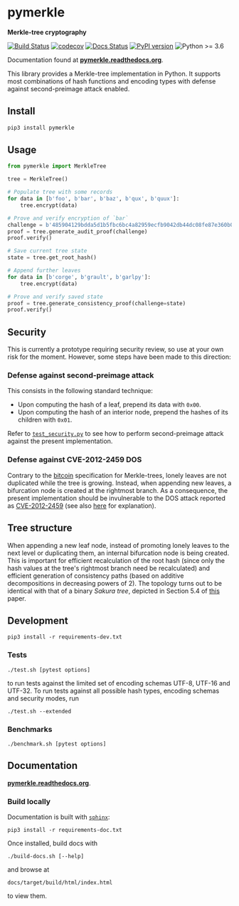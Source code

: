 # pymerkle

**Merkle-tree cryptography**

[![Build Status](https://travis-ci.com/fmerg/pymerkle.svg?branch=master)](https://travis-ci.com/github/fmerg/pymerkle)
[![codecov](https://codecov.io/gh/fmerg/pymerkle/branch/master/graph/badge.svg)](https://codecov.io/gh/fmerg/pymerkle)
[![Docs Status](https://readthedocs.org/projects/pymerkle/badge/?version=latest)](http://pymerkle.readthedocs.org)
[![PyPI version](https://badge.fury.io/py/pymerkle.svg)](https://pypi.org/project/pymerkle/)
![Python >= 3.6](https://img.shields.io/badge/python-%3E%3D%203.6-blue.svg)

Documentation found at **[pymerkle.readthedocs.org](http://pymerkle.readthedocs.org/)**.

This library provides a Merkle-tree implementation in Python. It supports most
combinations of hash functions and encoding types with defense against
second-preimage attack enabled.

## Install

```bash
pip3 install pymerkle
```

## Usage

```python
from pymerkle import MerkleTree

tree = MerkleTree()

# Populate tree with some records
for data in [b'foo', b'bar', b'baz', b'qux', b'quux']:
    tree.encrypt(data)

# Prove and verify encryption of `bar`
challenge = b'485904129bdda5d1b5fbc6bc4a82959ecfb9042db44dc08fe87e360b0a3f2501'
proof = tree.generate_audit_proof(challenge)
proof.verify()

# Save current tree state
state = tree.get_root_hash()

# Append further leaves
for data in [b'corge', b'grault', b'garlpy']:
    tree.encrypt(data)

# Prove and verify saved state
proof = tree.generate_consistency_proof(challenge=state)
proof.verify()
```

## Security

This is currently a prototype requiring security review, so use at your own risk
for the moment. However, some steps have been made to this direction:

### Defense against second-preimage attack

This consists in the following standard technique:

- Upon computing the hash of a leaf, prepend its data with `0x00`.
- Upon computing the hash of an interior node, prepend the hashes of its
  children with `0x01`.

Refer to
[`test_security.py`](https://github.com/fmerg/pymerkle/blob/master/tests/test_security.py)
to see how to perform second-preimage attack against the present implementation.


### Defense against CVE-2012-2459 DOS

Contrary to the [bitcoin](https://en.bitcoin.it/wiki/Protocol_documentation#Merkle_Trees)
specification for Merkle-trees, lonely leaves are not duplicated while the tree is growing.
Instead, when appending new leaves, a bifurcation node is created at the rightmost branch.
As a consequence, the present implementation should be
invulnerable to the DOS attack reported as
[CVE-2012-2459](https://nvd.nist.gov/vuln/detail/CVE-2012-2459) (see also
[here](https://github.com/bitcoin/bitcoin/blob/bccb4d29a8080bf1ecda1fc235415a11d903a680/src/consensus/merkle.cpp)
for explanation).

## Tree structure

When appending a new leaf node, instead of promoting lonely leaves to the
next level or duplicating them, an internal bifurcation node is being created.
This is important for efficient recalculation of the root hash (since only the
hash values at the tree's rightmost branch need be recalculated) and efficient
generation of consistency paths (based on additive decompositions in decreasing
powers of 2). The topology turns out to be identical
with that of a binary _Sakura tree_, depicted in Section 5.4 of
[this](https://keccak.team/files/Sakura.pdf) paper.

## Development

```commandline
pip3 install -r requirements-dev.txt
```

### Tests

```commandline
./test.sh [pytest options]
```

to run tests against the limited set of encoding schemas UTF-8, UTF-16 and
UTF-32. To run tests against all possible hash types, encoding schemas
and security modes, run

```commandline
./test.sh --extended
```

### Benchmarks

```commandline
./benchmark.sh [pytest options]
```

## Documentation

**[pymerkle.readthedocs.org](http://pymerkle.readthedocs.org/)**.

### Build locally

Documentation is built with
[`sphinx`](https://www.sphinx-doc.org/en/master/index.html):

```commandline
pip3 install -r requirements-doc.txt
```

Once installed, build docs with

```commandline
./build-docs.sh [--help]
```

and browse at

```
docs/target/build/html/index.html
```

to view them.

